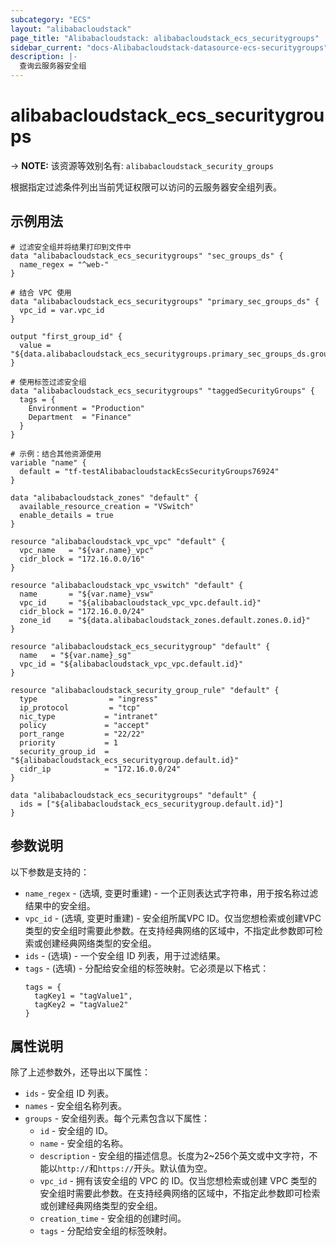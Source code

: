 ```yaml
---
subcategory: "ECS"
layout: "alibabacloudstack"
page_title: "Alibabacloudstack: alibabacloudstack_ecs_securitygroups"
sidebar_current: "docs-Alibabacloudstack-datasource-ecs-securitygroups"
description: |- 
  查询云服务器安全组
---
```


# alibabacloudstack_ecs_securitygroups
-> **NOTE:** 该资源等效别名有: `alibabacloudstack_security_groups`

根据指定过滤条件列出当前凭证权限可以访问的云服务器安全组列表。

## 示例用法

```hcl
# 过滤安全组并将结果打印到文件中
data "alibabacloudstack_ecs_securitygroups" "sec_groups_ds" {
  name_regex = "^web-"
}

# 结合 VPC 使用
data "alibabacloudstack_ecs_securitygroups" "primary_sec_groups_ds" {
  vpc_id = var.vpc_id
}

output "first_group_id" {
  value = "${data.alibabacloudstack_ecs_securitygroups.primary_sec_groups_ds.groups.0.id}"
}

# 使用标签过滤安全组
data "alibabacloudstack_ecs_securitygroups" "taggedSecurityGroups" {
  tags = {
    Environment = "Production"
    Department  = "Finance"
  }
}

# 示例：结合其他资源使用
variable "name" {
  default = "tf-testAlibabacloudstackEcsSecurityGroups76924"
}

data "alibabacloudstack_zones" "default" {
  available_resource_creation = "VSwitch"
  enable_details = true
}

resource "alibabacloudstack_vpc_vpc" "default" {
  vpc_name   = "${var.name}_vpc"
  cidr_block = "172.16.0.0/16"
}

resource "alibabacloudstack_vpc_vswitch" "default" {
  name       = "${var.name}_vsw"
  vpc_id     = "${alibabacloudstack_vpc_vpc.default.id}"
  cidr_block = "172.16.0.0/24"
  zone_id    = "${data.alibabacloudstack_zones.default.zones.0.id}"
}

resource "alibabacloudstack_ecs_securitygroup" "default" {
  name   = "${var.name}_sg"
  vpc_id = "${alibabacloudstack_vpc_vpc.default.id}"
}

resource "alibabacloudstack_security_group_rule" "default" {
  type                = "ingress"
  ip_protocol         = "tcp"
  nic_type           = "intranet"
  policy             = "accept"
  port_range         = "22/22"
  priority           = 1
  security_group_id  = "${alibabacloudstack_ecs_securitygroup.default.id}"
  cidr_ip            = "172.16.0.0/24"
}

data "alibabacloudstack_ecs_securitygroups" "default" {
  ids = ["${alibabacloudstack_ecs_securitygroup.default.id}"]
}
```

## 参数说明

以下参数是支持的：

* `name_regex` - (选填, 变更时重建) - 一个正则表达式字符串，用于按名称过滤结果中的安全组。
* `vpc_id` - (选填, 变更时重建) - 安全组所属VPC ID。仅当您想检索或创建VPC类型的安全组时需要此参数。在支持经典网络的区域中，不指定此参数即可检索或创建经典网络类型的安全组。
* `ids` - (选填) - 一个安全组 ID 列表，用于过滤结果。
* `tags` - (选填) - 分配给安全组的标签映射。它必须是以下格式：
  ```hcl
  tags = {
    tagKey1 = "tagValue1",
    tagKey2 = "tagValue2"
  }
  ```

## 属性说明

除了上述参数外，还导出以下属性：

* `ids` - 安全组 ID 列表。
* `names` - 安全组名称列表。
* `groups` - 安全组列表。每个元素包含以下属性：
  * `id` - 安全组的 ID。
  * `name` - 安全组的名称。
  * `description` - 安全组的描述信息。长度为2~256个英文或中文字符，不能以`http://`和`https://`开头。默认值为空。
  * `vpc_id` - 拥有该安全组的 VPC 的 ID。仅当您想检索或创建 VPC 类型的安全组时需要此参数。在支持经典网络的区域中，不指定此参数即可检索或创建经典网络类型的安全组。
  * `creation_time` - 安全组的创建时间。
  * `tags` - 分配给安全组的标签映射。